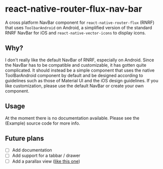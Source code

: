 # react-native-router-flux-nav-bar
A cross platform NavBar component for `react-native-router-flux` (RNRF) that uses `ToolbarAndroid` on Android, a simplified version of the standard RNRF NavBar for iOS and `react-native-vector-icons` to display icons.

## Why?
I don't really like the default NavBar of RNRF, especially on Android. Since the NavBar has to be compatible and customizable, it has gotten quite complicated. It should instead be a simple component that uses the native ToolBarAndroid component by default and be designed according to guidelines such as those of Material UI and the iOS design guidelines. If you like customization, please use the default NavBar or create your own component.

## Usage
At the moment there is no documentation available. Please see the (Example) source code for more info.

## Future plans
- [ ] Add documentation
- [ ] Add support for a tabbar / drawer
- [ ] Add a parallax view ([like this one](https://www.youtube.com/watch?v=i__Hrjg3bEQ))
